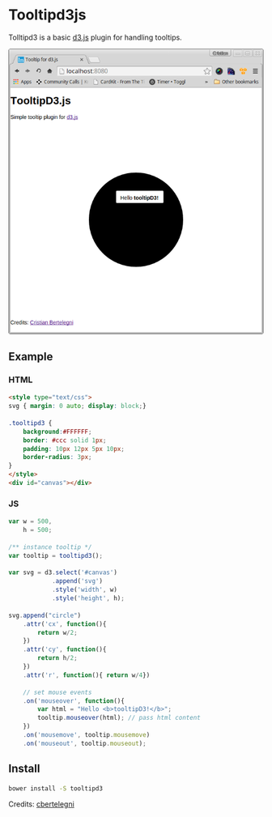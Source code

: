 # Tooltipd3js

Tolltipd3 is a basic [d3.js](https://github.com/mbostock/d3) plugin for handling tooltips.

![print of tooltipd3.js](print_tooltipd3.png "")

## Example

### HTML

```html
<style type="text/css">
svg { margin: 0 auto; display: block;}

.tooltipd3 {
	background:#FFFFFF;
	border: #ccc solid 1px;
	padding: 10px 12px 5px 10px;
	border-radius: 3px;
}
</style>
<div id="canvas"></div>
```

### JS

```javascript
var w = 500,
	h = 500;

/** instance tooltip */
var tooltip = tooltipd3();

var svg = d3.select('#canvas')
			.append('svg')
			.style('width', w)
			.style('height', h);

svg.append("circle")
	.attr('cx', function(){
		return w/2;
	})
	.attr('cy', function(){
		return h/2;
	})
	.attr('r', function(){ return w/4})

	// set mouse events
	.on('mouseover', function(){
		var html = "Hello <b>tooltipD3!</b>";
		tooltip.mouseover(html); // pass html content
	})
	.on('mousemove', tooltip.mousemove)
	.on('mouseout', tooltip.mouseout);
```

## Install

```bash
bower install -S tooltipd3
```

Credits: [cbertelegni](https://github.com/cbertelegni)
